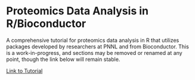 # Proteomics Data Analysis in R/Bioconductor

A comprehensive tutorial for proteomics data analysis in R that utilizes packages developed by researchers at PNNL and from Bioconductor. This is a work-in-progress, and sections may be removed or renamed at any point, though the link below will remain stable.

<a href=https://pnnl-comp-mass-spec.github.io/proteomics-data-analysis-tutorial/>Link to Tutorial</a>

